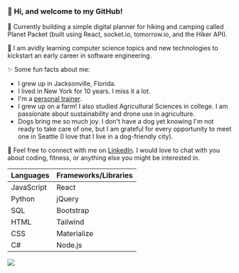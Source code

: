 ### 👋 Hi, and welcome to my GitHub!

🔭 Currently building a simple digital planner for hiking and camping called Planet Packet (built using React, socket.io, tomorrow.io, and the Hiker API).

🌱 I am avidly learning computer science topics and new technologies to kickstart an early career in software engineering. 

✨ Some fun facts about me:
* I grew up in Jacksonville, Florida.
* I lived in New York for 10 years.  I miss it a lot.
* I'm a [personal trainer](https://squat.coach/).
* I grew up on a farm!  I also studied Agricultural Sciences in college.  I am passionate about sustainability and drone use in agriculture.
* Dogs bring me so much joy.  I don't have a dog yet knowing I'm not ready to take care of one, but I am grateful for every opportunity to meet one in Seattle (I love that I live in a dog-friendly city).

💬 Feel free to connect with me on [LinkedIn](https://linkedin.com/in/westkorea/).  I would love to chat with you about coding, fitness, or anything else you might be interested in.

| Languages | Frameworks/Libraries |
| --------- | -------------------- |
| JavaScript | React |
| Python | jQuery |
| SQL | Bootstrap |
| HTML | Tailwind |
| CSS | Materialize |
| C# | Node.js |

![](https://raw.githubusercontent.com/west-korea/github-stats/master/generated/overview.svg#gh-dark-mode-only)
